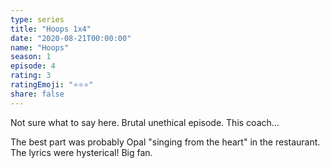 ```yaml
---
type: series
title: "Hoops 1x4"
date: "2020-08-21T00:00:00"
name: "Hoops"
season: 1
episode: 4
rating: 3
ratingEmoji: "⭐️⭐️⭐️"
share: false
---
```


Not sure what to say here. Brutal unethical episode. This coach...

The best part was probably Opal "singing from the heart" in the restaurant. The lyrics were hysterical! Big fan.
